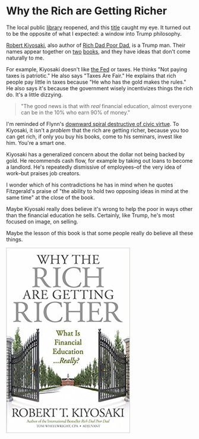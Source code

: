 # Why the Rich are Getting Richer

The local public [library](https://www.dclibrary.org/westend) reopened, and this [title](https://www.amazon.com/Why-Rich-Are-Getting-Richer/dp/1612680887/) caught my eye. It turned out to be the opposite of what I expected: a window into Trump philosophy.

[Robert Kiyosaki](https://en.wikipedia.org/wiki/Robert_Kiyosaki#Criticism_and_controversy), also author of [Rich Dad Poor Dad](https://en.wikipedia.org/wiki/Rich_Dad_Poor_Dad#Criticism), is a Trump man. Their names appear together on [two](https://en.wikipedia.org/wiki/Why_We_Want_You_to_Be_Rich) [books](https://en.wikipedia.org/wiki/Midas_Touch_(book)), and they have ideas that don't come naturally to me.

For example, Kiyosaki doesn't like [the Fed](https://en.wikipedia.org/wiki/Federal_Reserve_System) or taxes. He thinks "Not paying taxes is patriotic." He also says "Taxes Are Fair." He explains that rich people pay little in taxes because "He who has the gold makes the rules." He also says it's because the government wisely incentivizes things the rich do. It's a little dizzying.

> "The good news is that with _real_ financial education, almost everyone can be in the 10% who earn 90% of money."

I'm reminded of Flynn's [downward spiral destructive of civic virtue](/20170821-downward_spiral_destructive_of_civic_virtue/). To Kiyosaki, it isn't a _problem_ that the rich are getting richer, because you too can get rich, if only you buy his books, come to his seminars, invest like him. You're a smart one.

Kiyosaki has a generalized concern about the dollar not being backed by gold. He recommends cash flow, for example by taking out loans to become a landlord. He's repeatedly dismissive of employees–of the very idea of work–but praises job creators.

I wonder which of his contradictions he has in mind when he quotes Fitzgerald's praise of "the ability to hold two opposing ideas in mind at the same time" at the close of the book.

Maybe Kiyosaki really does believe it's wrong to help the poor in ways other than the financial education he sells. Certainly, like Trump, he's most focused on image, on selling.

Maybe the lesson of this book is that some people really do believe all these things.

![Why the Rich are Getting Richer cover](why_the_rich_cover.jpg)
